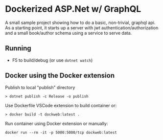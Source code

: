 # Dockerized ASP.Net w/ GraphQL

A small sample project showing how to do a basic, non-trivial, graphql api. As a starting point, it starts up a server with jwt authentication/authorization and a small book/author schema using a service to serve data.

## Running
* F5 to build/debug (or use ```dotnet watch```)

## Docker using the Docker extension
Publish to local "publish" directory
```
> dotnet publish -c Release -o publish
```
Use Dockerfile VSCode extension to build container or:
```
> docker build -t dockweb:latest . 
```
Run container using Docker extension or manually:
```
docker run --rm -it -p 5000:5000/tcp dockweb:latest
```
>



